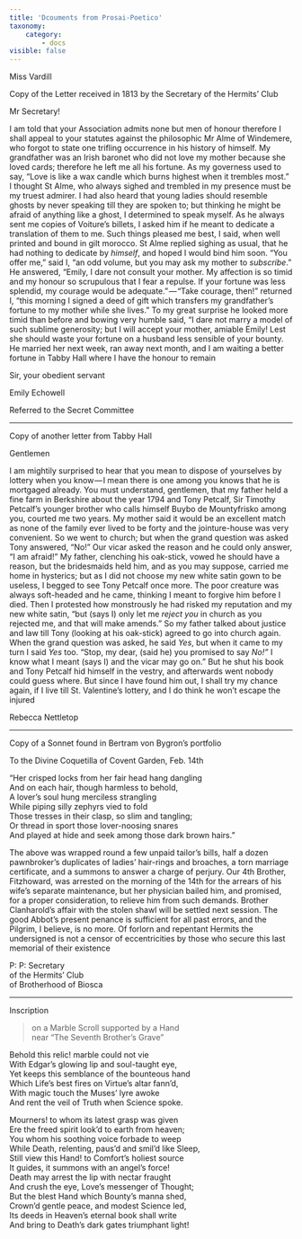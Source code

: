 ```yaml
---
title: 'Dcouments from Prosai-Poetico'
taxonomy:
    category:
        - docs
visible: false
---
```


<div class="author">Miss Vardill</div>
  
<span class="title">Copy of the Letter received in 1813 by the Secretary of the Hermits’ Club</span>  
  
Mr Secretary!  
  
I am told that your Association admits none but men of honour therefore I shall appeal to your statutes against the philosophic Mr Alme of Windemere, who forgot to state one trifling occurrence in his history of himself. My grandfather was an Irish baronet who did not love my mother because she loved cards; therefore he left me all his fortune. As my governess used to say, “Love is like a wax candle which burns highest when it trembles most.” I thought St Alme, who always sighed and trembled in my presence must be my truest admirer. I had also heard that young ladies should resemble ghosts by never speaking till they are spoken to; but thinking he might be afraid of anything like a ghost, I determined to speak myself. As he always sent me copies of Voiture’s billets, I asked him if he meant to dedicate a translation of them to me. Such things pleased me best, I said, when well printed and bound in gilt morocco. St Alme replied sighing as usual, that he had nothing to dedicate by *himself*, and hoped I would bind him soon. “You offer me,” said I, “an odd volume, but you may ask my mother to *subscribe*.” He answered, “Emily, I dare not consult your mother. My affection is so timid and my honour so scrupulous that I fear a repulse. If your fortune was less splendid, my courage would be adequate.” — “Take courage, then!” returned I, “this morning I signed a deed of gift which transfers my grandfather’s fortune to my mother while she lives.” To my great surprise he looked more timid than before and bowing very humble said, “I dare not marry a model of such sublime generosity; but I will accept your mother, amiable Emily! Lest she should waste your fortune on a husband less sensible of your bounty. He married her next week, ran away next month, and I am waiting a better fortune in Tabby Hall where I have the honour to remain  
  
Sir, your obedient servant    
  
Emily Echowell  
  
Referred to the Secret Committee  

---
  
<span class="title">Copy of another letter from Tabby Hall</span>  
  
Gentlemen  
  
I am mightily surprised to hear that you mean to dispose of yourselves by lottery when you know — I mean there is one among you knows that he is mortgaged already. You must understand, gentlemen, that my father held a fine farm in Berkshire about the year 1794 and Tony Petcalf, Sir Timothy Petcalf’s younger brother who calls himself Buybo de Mountyfrisko among you, courted me two years. My mother said it would be an excellent match as none of the family ever lived to be forty and the jointure-house was very convenient. So we went to church; but when the grand question was asked Tony answered, “No!” Our vicar asked the reason and he could only answer, “I am afraid!” My father, clenching his oak-stick, vowed he should have a reason, but the bridesmaids held him, and as you may suppose, carried me home in hysterics; but as I did not choose my new white satin gown to be useless, I begged to see Tony Petcalf once more. The poor creature was always soft-headed and he came, thinking I meant to forgive him before I died. Then I protested how monstrously he had risked my reputation and my new white satin, “but (says I) only let me *reject you* in church as you rejected me, and that will make amends.” So my father talked about justice and law till Tony (looking at his oak-stick) agreed to go into church again. When the grand question was asked, he said *Yes*, but when it came to my turn I said *Yes* too. “Stop, my dear, (said he) you promised to say *No!”* I know what I meant (says I) and the vicar may go on.” But he shut his book and Tony Petcalf hid himself in the vestry, and afterwards went nobody could guess where. But since I have found him out, I shall try my chance again, if I live till St. Valentine’s lottery, and I do think he won’t escape the injured    
  
Rebecca Nettletop  

---
  
<span class="title">Copy of a Sonnet found in Bertram von Bygron’s portfolio</span>  
  
To the Divine Coquetilla of Covent Garden, Feb. 14th  
  
“Her crisped locks from her fair head hang dangling    
And on each hair, though harmless to behold,    
A lover’s soul hung merciless strangling    
While piping silly zephyrs vied to fold    
Those tresses in their clasp, so slim and tangling;    
Or thread in sport those lover-noosing snares    
And played at hide and seek among those dark brown hairs.”  
  
The above was wrapped round a few unpaid tailor’s bills, half a dozen pawnbroker’s duplicates of ladies’ hair-rings and broaches, a torn marriage certificate, and a summons to answer a charge of perjury. Our 4th Brother, Fitzhoward, was arrested on the morning of the 14th for the arrears of his wife’s separate maintenance, but her physician bailed him, and promised, for a proper consideration, to relieve him from such demands. Brother Clanharold’s affair with the stolen shawl will be settled next session. The good Abbot’s present penance is sufficient for all past errors, and the Pilgrim, I believe, is no more. Of forlorn and repentant Hermits the undersigned is not a censor of eccentricities by those who secure this last memorial of their existence  
  
P: P: Secretary    
of the Hermits’ Club    
of Brotherhood of Biosca  

---
  
<span class="title">Inscription</span>   
  
> on a Marble Scroll supported by a Hand    
> near “The Seventh Brother’s Grave”  
  
Behold this relic! marble could not vie    
With Edgar’s glowing lip and soul-taught eye,    
Yet keeps this semblance of the bounteous hand    
Which Life’s best fires on Virtue’s altar fann’d,    
With magic touch the Muses’ lyre awoke    
And rent the veil of Truth when Science spoke.  
  
Mourners! to whom its latest grasp was given    
Ere the freed spirit look’d to earth from heaven;    
You whom his soothing voice forbade to weep    
While Death, relenting, paus’d and smil’d like Sleep,    
Still view this Hand! to Comfort’s holiest source    
It guides, it summons with an angel’s force!    
Death may arrest the lip with nectar fraught    
And crush the eye, Love’s messenger of Thought;    
But the blest Hand which Bounty’s manna shed,    
Crown’d gentle peace, and modest Science led,    
Its deeds in Heaven’s eternal book shall write    
And bring to Death’s dark gates triumphant light!  